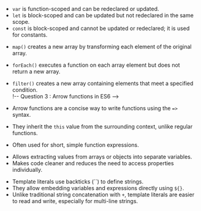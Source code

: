 
<!-- Question 1: Difference between var, let, and const -->

- `var` is function-scoped and can be redeclared or updated.  
- `let` is block-scoped and can be updated but not redeclared in the same scope.  
- `const` is block-scoped and cannot be updated or redeclared; it is used for constants.  

<!-- Question 2 : Difference between map(), forEach(), and filter() -->

- `map()` creates a new array by transforming each element of the original array.  
- `forEach()` executes a function on each array element but does not return a new array.  
- `filter()` creates a new array containing elements that meet a specified condition.  
!-- Question 3 : Arrow functions in ES6 -->

- Arrow functions are a concise way to write functions using the `=>` syntax.  
- They inherit the `this` value from the surrounding context, unlike regular functions.  
- Often used for short, simple function expressions.  

<!-- question 4 : Destructuring assignment in ES6 -->

- Allows extracting values from arrays or objects into separate variables.  
- Makes code cleaner and reduces the need to access properties individually.  

<!-- question 5: Template literals in ES6  -->

- Template literals use backticks (``) to define strings.  
- They allow embedding variables and expressions directly using `${}`.  
- Unlike traditional string concatenation with `+`, template literals are easier to read and write, especially for multi-line strings.  